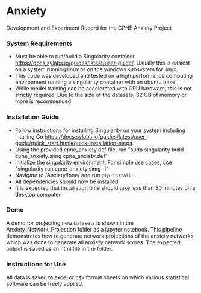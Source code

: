 # Anxiety
Development and Experiment Record for the CPNE Anxiety Project

### System Requirements

- Must be able to run/build a Singularity container https://docs.sylabs.io/guides/latest/user-guide/. Usually this is easiest on a system running linux or on the windows subsystem for linux.
- This code was developed and tested on a high performance computing environment running a singularity container with an ubuntu base. 
- While model training can be accelerated with GPU hardware, this is not strictly required. Due to the size of the datasets, 32 GB of memory or more is recommended.

### Installation Guide
- Follow instructions for installing Singularity on your system including intalling Go https://docs.sylabs.io/guides/latest/user-guide/quick_start.html#quick-installation-steps.
- Using the provided cpne_anxiety.def file, run "sudo singularity build cpne_anxiety.simg cpne_anxiety.def"
- initialize the singularity environment. For simple use cases, use "singularity run cpne_anxiety.simg -i"
- Navigate to /Anxiety/lpne/ and run `pip install .`
- All dependencies should now be installed
- It is expected that installation time should take less than 30 minutes on a desktop computer.

### Demo

A demo for projecting new datasets is shown in the Anxiety_Network_Projection folder as a jupyter notebook. This pipeline demonstrates how to generate network projections of the anxiety networks which was done to generate all anxiety network scores. The expected output is saved as an html file in the folder.

### Instructions for Use
All data is saved to excel or csv format sheets on which various statistical software can be freely applied.